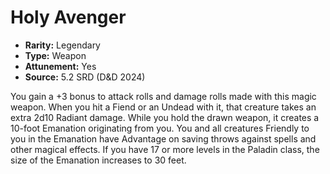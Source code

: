 # Holy Avenger

- **Rarity:** Legendary
- **Type:** Weapon
- **Attunement:** Yes
- **Source:** 5.2 SRD (D&D 2024)

You gain a +3 bonus to attack rolls and damage rolls made with this magic weapon. When you hit a Fiend or an Undead with it, that creature takes an extra 2d10 Radiant damage. While you hold the drawn weapon, it creates a 10-foot Emanation originating from you. You and all creatures Friendly to you in the Emanation have Advantage on saving throws against spells and other magical effects. If you have 17 or more levels in the Paladin class, the size of the Emanation increases to 30 feet.
